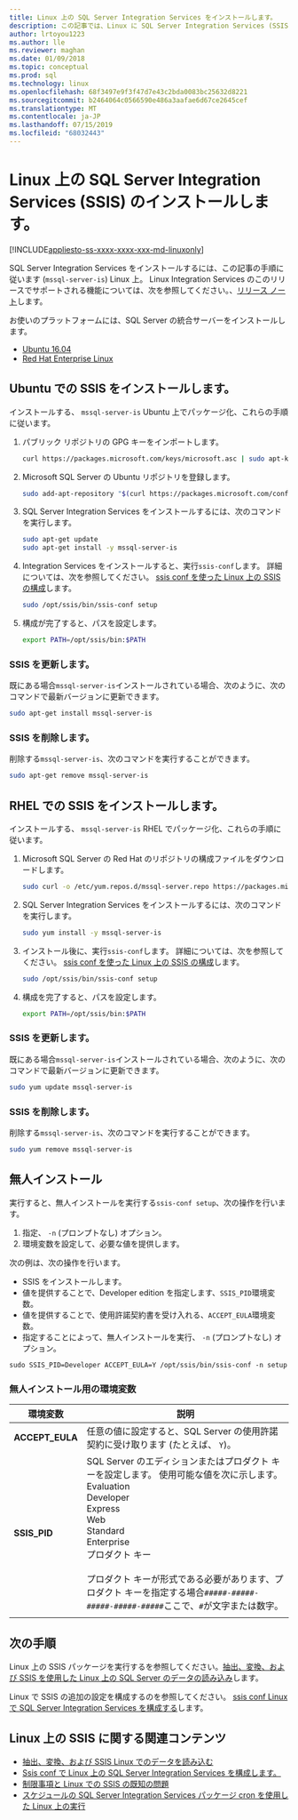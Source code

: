 ```yaml
---
title: Linux 上の SQL Server Integration Services をインストールします。
description: この記事では、Linux に SQL Server Integration Services (SSIS) をインストールする方法について説明します。
author: lrtoyou1223
ms.author: lle
ms.reviewer: maghan
ms.date: 01/09/2018
ms.topic: conceptual
ms.prod: sql
ms.technology: linux
ms.openlocfilehash: 68f3497e9f3f47d7e43c2bda0083bc25632d8221
ms.sourcegitcommit: b2464064c0566590e486a3aafae6d67ce2645cef
ms.translationtype: MT
ms.contentlocale: ja-JP
ms.lasthandoff: 07/15/2019
ms.locfileid: "68032443"
---
```

# <a name="install-sql-server-integration-services-ssis-on-linux"></a>Linux 上の SQL Server Integration Services (SSIS) のインストールします。

[!INCLUDE[appliesto-ss-xxxx-xxxx-xxx-md-linuxonly](../includes/appliesto-ss-xxxx-xxxx-xxx-md-linuxonly.md)]

SQL Server Integration Services をインストールするには、この記事の手順に従います (`mssql-server-is`) Linux 上。 Linux Integration Services のこのリリースでサポートされる機能については、次を参照してください。、[リリース ノート](sql-server-linux-release-notes.md)します。

お使いのプラットフォームには、SQL Server の統合サーバーをインストールします。

- [Ubuntu 16.04](#ubuntu)
- [Red Hat Enterprise Linux](#RHEL)

## <a name="ubuntu"></a> Ubuntu での SSIS をインストールします。
インストールする、 `mssql-server-is` Ubuntu 上でパッケージ化、これらの手順に従います。

1. パブリック リポジトリの GPG キーをインポートします。

   ```bash
   curl https://packages.microsoft.com/keys/microsoft.asc | sudo apt-key add -
   ```

2. Microsoft SQL Server の Ubuntu リポジトリを登録します。

   ```bash
   sudo add-apt-repository "$(curl https://packages.microsoft.com/config/ubuntu/16.04/mssql-server-2017.list)"
   ```

3. SQL Server Integration Services をインストールするには、次のコマンドを実行します。

   ```bash
   sudo apt-get update
   sudo apt-get install -y mssql-server-is
   ```

4. Integration Services をインストールすると、実行`ssis-conf`します。 詳細については、次を参照してください。 [ssis conf を使った Linux 上の SSIS の構成](sql-server-linux-configure-ssis.md)します。

   ```bash
   sudo /opt/ssis/bin/ssis-conf setup
   ```

5. 構成が完了すると、パスを設定します。

   ```bash
   export PATH=/opt/ssis/bin:$PATH
   ```

### <a name="update-ssis"></a>SSIS を更新します。
既にある場合`mssql-server-is`インストールされている場合、次のように、次のコマンドで最新バージョンに更新できます。

```bash
sudo apt-get install mssql-server-is
```

### <a name="remove-ssis"></a>SSIS を削除します。
削除する`mssql-server-is`、次のコマンドを実行することができます。
```bash
sudo apt-get remove mssql-server-is
```

## <a name="RHEL"></a> RHEL での SSIS をインストールします。
インストールする、 `mssql-server-is` RHEL でパッケージ化、これらの手順に従います。

1. Microsoft SQL Server の Red Hat のリポジトリの構成ファイルをダウンロードします。

   ```bash
   sudo curl -o /etc/yum.repos.d/mssql-server.repo https://packages.microsoft.com/config/rhel/7/mssql-server-2017.repo
   ```

1. SQL Server Integration Services をインストールするには、次のコマンドを実行します。

   ```bash
   sudo yum install -y mssql-server-is
   ```


1. インストール後に、実行`ssis-conf`します。 詳細については、次を参照してください。 [ssis conf を使った Linux 上の SSIS の構成](sql-server-linux-configure-ssis.md)します。

   ```bash
   sudo /opt/ssis/bin/ssis-conf setup
   ```

1. 構成を完了すると、パスを設定します。

   ```bash
   export PATH=/opt/ssis/bin:$PATH
   ```

### <a name="update-ssis"></a>SSIS を更新します。
既にある場合`mssql-server-is`インストールされている場合、次のように、次のコマンドで最新バージョンに更新できます。

```bash
sudo yum update mssql-server-is
```

### <a name="remove-ssis"></a>SSIS を削除します。
削除する`mssql-server-is`、次のコマンドを実行することができます。
```bash
sudo yum remove mssql-server-is
```

## <a name="unattended-installation"></a>無人インストール
実行すると、無人インストールを実行する`ssis-conf setup`、次の操作を行います。
1.  指定、 `-n` (プロンプトなし) オプション。
2.  環境変数を設定して、必要な値を提供します。

次の例は、次の操作を行います。
-   SSIS をインストールします。
-   値を提供することで、Developer edition を指定します、`SSIS_PID`環境変数。
-   値を提供することで、使用許諾契約書を受け入れる、`ACCEPT_EULA`環境変数。
-   指定することによって、無人インストールを実行、 `-n` (プロンプトなし) オプション。

```
sudo SSIS_PID=Developer ACCEPT_EULA=Y /opt/ssis/bin/ssis-conf -n setup 
```

### <a name="environment-variables-for-unattended-installation"></a>無人インストール用の環境変数

| 環境変数 | 説明 |
|---|---|
| **ACCEPT_EULA** | 任意の値に設定すると、SQL Server の使用許諾契約に受け取ります (たとえば、 `Y`)。|
| **SSIS_PID** | SQL Server のエディションまたはプロダクト キーを設定します。 使用可能な値を次に示します。<br/>Evaluation<br/>Developer<br/>Express <br/>Web <br/>Standard<br/>Enterprise <br/>プロダクト キー<br/><br/>プロダクト キーが形式である必要があります、プロダクト キーを指定する場合`#####-#####-#####-#####-#####`ここで、`#`が文字または数字。  |
| | |

## <a name="next-steps"></a>次の手順

Linux 上の SSIS パッケージを実行するを参照してください。[抽出、変換、および SSIS を使用した Linux 上の SQL Server のデータの読み込み](sql-server-linux-migrate-ssis.md)します。

Linux で SSIS の追加の設定を構成するのを参照してください。 [ssis conf Linux で SQL Server Integration Services を構成する](sql-server-linux-configure-ssis.md)します。

## <a name="related-content-about-ssis-on-linux"></a>Linux 上の SSIS に関する関連コンテンツ
-   [抽出、変換、および SSIS Linux でのデータを読み込む](sql-server-linux-migrate-ssis.md)
-   [Ssis conf で Linux 上の SQL Server Integration Services を構成します。](sql-server-linux-configure-ssis.md)
-   [制限事項と Linux での SSIS の既知の問題](sql-server-linux-ssis-known-issues.md)
-   [スケジュールの SQL Server Integration Services パッケージ cron を使用した Linux 上の実行](sql-server-linux-schedule-ssis-packages.md)
